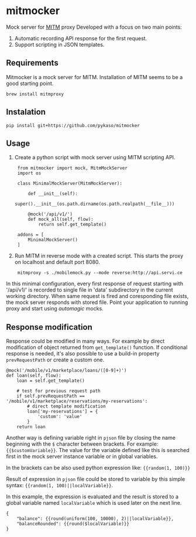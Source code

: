 
# mitmocker
Mock server for [MITM](https://mitmproxy.org/) proxy
Developed with a focus on two main points:
1. Automatic recording API response for the first request.
2. Support scripting in JSON templates.

## Requirements
Mitmocker is a mock server for MITM. Installation of MITM seems to be a good starting point.
    
    brew install mitmproxy

## Instalation

    pip install git+https://github.com/pykaso/mitmocker

## Usage

1. Create a python script with mock server using MITM scripting API.


        from mitmocker import mock, MitmMockServer
        import os

        class MinimalMockServer(MitmMockServer): 

            def __init__(self):
                super().__init__(os.path.dirname(os.path.realpath(__file__)))

            @mock('/api/v1/')
            def mock_all(self, flow):
                return self.get_template()

        addons = [
            MinimalMockServer()
        ]


2. Run MITM in reverse mode with a created script. This starts the proxy on localhost and default port 8080.


        mitmproxy -s ./mobilemock.py --mode reverse:http://api.servi.ce


In this minimal configuration, every first response of request starting with '/api/v1/' is recorded to single file in 'data' subdirectory in the current working directory. When same request is fired and coresponding file exists, the mock server responds with stored file. Point your application to running proxy and start using *automagic* mocks.

## Response modification

Response could be modified in many ways. For example by direct modification of object returned from `get_template()` function. If conditional response is needed, it's also possible to use a build-in property `prevRequestPath` or create a custom one.

    @mock('/mobile/v1/marketplace/loans/([0-9]+)')
    def loan(self, flow):
        loan = self.get_template()

        # test for previous request path
        if self.prevRequestPath == '/mobile/v1/marketplace/reservations/my-reservations':
            # direct template modification
            loan['my-reservations'] = {
                'custom': 'value'
            }
        return loan

Another way is defining variable right in `pjson` file by closing the name beginning with the `$` character between brackets. For example: `{{$customVariable}}`. The value for the variable defined like this is searched first in the mock server instance variable or in global variables.

In the brackets can be also used python expression like: `{{random(1, 100)}}`

Result of expression in `pjson` file could be stored to variable by this simple syntax: `{{random(1, 100)||localVariable}}`.

In this example, the expression is evaluated and the result is stored to a global variable named `localVariable` which is used later on the next line.

    {
        "balance": {{round(uniform(100, 10000), 2)||localVariable}},
        "balanceRounded": {{round($localVariable)}}
    }

